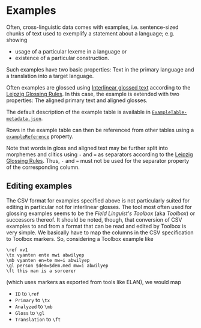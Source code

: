 # Examples

Often, cross-linguistic data comes with examples, i.e. sentence-sized chunks of
text used to exemplify a statement about a language; e.g. showing
- usage of a particular lexeme in a language or
- existence of a particular construction.

Such examples have two basic properties: Text in the primary language and a
translation into a target language.

Often examples are glossed using
[Interlinear glossed text](http://en.wikipedia.org/wiki/Interlinear_gloss) 
according to the [Leipzig Glossing Rules](http://www.eva.mpg.de/lingua/resources/glossing-rules.php). In this case, the example is extended
with two properties: The aligned primary text and aligned glosses.

The default description of the example table is available in 
[`ExampleTable-metadata.json`](ExampleTable-metadata.json).

Rows in the example table can then be referenced from other tables using a
[`exampleReference`](http://cldf.clld.org/v1.0/terms.rdf#exampleReference) property.

Note that words in gloss and aligned text may be further split into morphemes and clitics using `-` and `=` as separators according to the 
[Leipzig Glossing Rules](http://www.eva.mpg.de/lingua/resources/glossing-rules.php).
Thus, `-` and `=` must not be used for the separator property of the corresponding column.


## Editing examples

The CSV format for examples specified above is not particularly suited for editing
in particular not for interlinear glosses. The tool most often used for glossing
examples seems to be the *Field Linguist's Toolbox* (aka *Toolbox*) or successors
thereof. It should be noted, though, that conversion of CSV examples to and from
a format that can be read and edited by Toolbox is very simple. We basically have
to map the columns in the CSV specification to Toolbox markers. So, considering
a Toolbox example like
```
\ref xv1
\tx vyanten ente mwi abwilyep
\mb vyanten en=te mw=i abwilyep
\gl person $dem=$dem.med mw=i abwilyep
\ft this man is a sorcerer
```
(which uses markers as exported from tools like ELAN), we would map 
- `ID` to `\ref`
- `Primary` to `\tx`
- `Analyzed` to `\mb`
- `Gloss` to `\gl`
- `Translation` to `\ft`
